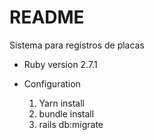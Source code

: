 # README

Sistema para registros de placas

* Ruby version 2.7.1

* Configuration

  1. Yarn install
  2. bundle install
  3. rails db:migrate
